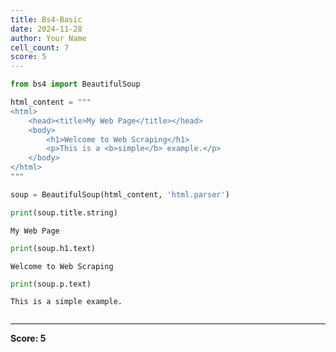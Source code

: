 ```yaml
---
title: Bs4-Basic
date: 2024-11-28
author: Your Name
cell_count: 7
score: 5
---
```


```python
from bs4 import BeautifulSoup
```


```python
html_content = """
<html>
    <head><title>My Web Page</title></head>
    <body>
        <h1>Welcome to Web Scraping</h1>
        <p>This is a <b>simple</b> example.</p>
    </body>
</html>
"""
```


```python
soup = BeautifulSoup(html_content, 'html.parser')
```


```python
print(soup.title.string)
```

    My Web Page



```python
print(soup.h1.text)
```

    Welcome to Web Scraping



```python
print(soup.p.text)
```

    This is a simple example.



```python

```


---
**Score: 5**
